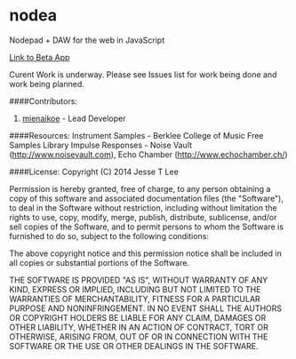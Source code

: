 nodea
=====

Nodepad + DAW for the web in JavaScript

[Link to Beta App](http://mienaikoe.github.io/nodea)

Curent Work is underway. Please see Issues list for work being done and work being planned.



####Contributors:
1. [mienaikoe](http://www.github.com/mienaikoe) - Lead Developer



####Resources:
Instrument Samples - Berklee College of Music Free Samples Library
Impulse Responses - Noise Vault (http://www.noisevault.com), Echo Chamber (http://www.echochamber.ch/)



####License: 
Copyright (C) 2014 Jesse T Lee

Permission is hereby granted, free of charge, to any person obtaining a copy of this software and associated documentation files (the "Software"), to deal in the Software without restriction, including without limitation the rights to use, copy, modify, merge, publish, distribute, sublicense, and/or sell copies of the Software, and to permit persons to whom the Software is furnished to do so, subject to the following conditions:

The above copyright notice and this permission notice shall be included in all copies or substantial portions of the Software.

THE SOFTWARE IS PROVIDED "AS IS", WITHOUT WARRANTY OF ANY KIND, EXPRESS OR IMPLIED, INCLUDING BUT NOT LIMITED TO THE WARRANTIES OF MERCHANTABILITY, FITNESS FOR A PARTICULAR PURPOSE AND NONINFRINGEMENT. IN NO EVENT SHALL THE AUTHORS OR COPYRIGHT HOLDERS BE LIABLE FOR ANY CLAIM, DAMAGES OR OTHER LIABILITY, WHETHER IN AN ACTION OF CONTRACT, TORT OR OTHERWISE, ARISING FROM, OUT OF OR IN CONNECTION WITH THE SOFTWARE OR THE USE OR OTHER DEALINGS IN THE SOFTWARE.

